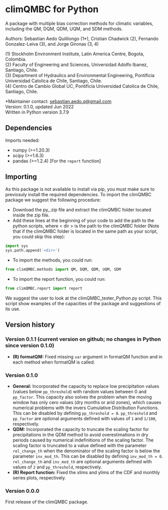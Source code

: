 # climQMBC for Python
A package with multiple bias correction methods for climatic variables, including the QM, DQM, QDM, UQM, and SDM methods.

Authors: Sebastian Aedo Quililongo (1*), Cristian Chadwick (2), Fernando Gonzalez-Leiva (3), and Jorge Gironas (3, 4)

(1) Stockholm Environment Institute, Latin America Centre, Bogota, Colombia.\
(2) Faculty of Engineering and Sciences, Universidad Adolfo Ibanez, Santiago, Chile. \
(3) Department of Hydraulics and Environmental Engineering, Pontificia Universidad Catolica de Chile, Santiago, Chile.\
(4) Centro de Cambio Global UC, Pontificia Universidad Catolica de Chile, Santiago, Chile. 

*Maintainer contact: sebastian.aedo.q@gmail.com\
Version: 0.1.0, updated Jun 2022\
Written in Python version 3.7.9

## Dependencies
Imports needed:
- numpy (>=1.20.3)
- scipy (>=1.6.3)
- pandas (>=1.2.4) [For the `report` function]

## Importing
As this package is not available to install via pip, you must make sure to previosuly install the required dependencies. To import the climQMBC package we suggest the following procedure:

- Download the py_.zip file and extract the climQMBC folder located inside the zip file.
- Add these lines at the beginning of your code to add the path to the python scripts, where < dir > is the path to the climQMBC folder (Note that if the climQMBC folder is located in the same path as your script, you could skip this step):
```Python
import sys
sys.path.append('<dir>')
```

- To import the methods, you could run:
```Python
from climQMBC.methods import QM, DQM, QDM, UQM, SDM
```
- To import the report function, you could run:
```Python
from climQMBC.report import report
```

We suggest the user to look at the climQMBC_tester_Python.py script. This script show examples of the capacities of the package and suggestions of its use.

## Version history
### Version 0.1.1 (current version on github; no changes in Python since version 0.1.0)
- **(R) formatQM:** Fixed missing `var` argument in formatQM function and in each method when formatQM is called.


### Version 0.1.0
- **General:** Incorporated the capacity to replace low precipitation values (values below `pp_threshold`) with random values between 0 and `pp_factor`. This capacity also solves the problem when the moving window has only cero values (dry months or arid zones), which causes numerical problems with the invers Cumulative Distribution Functions. This can be disabled by defining `pp_threshold = 0`. `pp_threshold` and `pp_factor` are optional arguments defined with values of `1` and `1/100`, respectively.
- **QDM:** Incorporated the capacity to truncate the scaling factor for precipitations in the QDM method to avoid overestimations in dry periods caused by numerical indefinitions of the scaling factor. The scaling factor is truncated to a value defined with the parameter `rel_change_th` when the denominator of the scaling factor is below the parameter `inv_mod_th`. This can be disabled by defining `inv_mod_th = 0`. `rel_change_th` and `inv_mod_th` are optional arguments defined with values of `2` and `pp_threshold`, respectively.
- **(R) Report function:** Fixed the xlims and ylims of the CDF and monthly series plots, respectively.


### Version 0.0.0
First release of the climQMBC package.